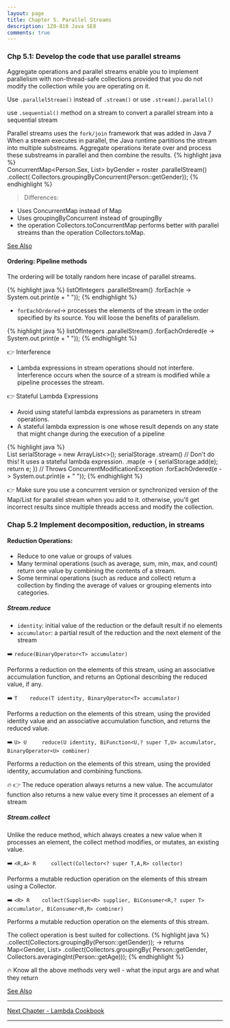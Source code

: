 ```yaml
---
layout: page
title: Chapter 5. Parallel Streams
description: 1Z0-810 Java SE8
comments: true
---
```


### Chp 5.1: Develop the code that use parallel streams

Aggregate operations and parallel streams enable you to implement parallelism with non-thread-safe collections provided 
that you do not modify the collection while you are operating on it.

Use `.parallelStream()` instead of `.stream()` or use `.stream().parallel()`

use `.sequential()` method on a stream to convert a parallel stream into a sequential stream

Parallel streams uses the `fork/join` framework that was added in Java 7
When a stream executes in parallel, the Java runtime partitions the stream into multiple substreams. 
Aggregate operations iterate over and process these substreams in parallel and then combine the results.
{% highlight java %}  
ConcurrentMap<Person.Sex, List<Person>> byGender =
    roster
        .parallelStream()
        .collect(
          Collectors.groupingByConcurrent(Person::getGender));
{% endhighlight %} 

> Differences:

  - Uses ConcurrentMap instead of Map
  - Uses groupingByConcurrent instead of groupingBy
  - the operation Collectors.toConcurrentMap performs better with parallel streams than the operation Collectors.toMap.

[See Also](http://docs.oracle.com/javase/tutorial/collections/streams/parallelism.html)

#### Ordering: Pipeline methods
The ordering will be totally random here incase of parallel streams.

{% highlight java %} 
 listOfIntegers
  .parallelStream()
  .forEach(e -> System.out.print(e + " "));
{% endhighlight %} 

- `forEachOrdered`-> processes the elements of the stream in the order specified by its source. You will loose the benefits of parallelism.

{% highlight java %} 
 listOfIntegers
  .parallelStream()
  .forEachOrdered(e -> System.out.print(e + " "));
{% endhighlight %} 

:point_right: Interference
  - Lambda expressions in stream operations should not interfere. 
    Interference occurs when the source of a stream is modified while a pipeline processes the stream.

:point_right: Stateful Lambda Expressions
  - Avoid using stateful lambda expressions as parameters in stream operations. 
  - A stateful lambda expression is one whose result depends on any state that might change during the execution of a pipeline
  
{% highlight java %}  
  List<Integer> serialStorage = new ArrayList<>();
  serialStorage
    .stream()
    // Don't do this! It uses a stateful lambda expression.
    .map(e -> { serialStorage.add(e); return e; }) // Throws ConcurrentModificationException
    .forEachOrdered(e -> System.out.print(e + " "));
{% endhighlight %} 

:point_right: Make sure you use a concurrent version or synchronized version of the Map/List for parallel stream when you add to it.
otherwise, you'll get incorrect results since multiple threads access and modify the collection.

### Chap 5.2    Implement decomposition, reduction, in streams

#### Reduction Operations:
- Reduce to one value or groups of values
- Many terminal operations (such as average, sum, min, max, and count) return one value by combining the contents of a stream. 
- Some terminal operations (such as reduce and collect) return a collection by finding the average of values or grouping elements into categories.

##### Stream.reduce

- `identity`:  initial value of the reduction or the default result if no elements
-  `accumulator`:  a partial result of the reduction and the next element of the stream 
  
:arrow_right: `reduce(BinaryOperator<T> accumulator)`

Performs a reduction on the elements of this stream, using an associative accumulation function, and returns an Optional describing the reduced value, if any.

:arrow_right: `T 	reduce(T identity, BinaryOperator<T> accumulator)`

Performs a reduction on the elements of this stream, using the provided identity value and an associative accumulation function, and returns the reduced value.

:arrow_right: `U> U 	reduce(U identity, BiFunction<U,? super T,U> accumulator, BinaryOperator<U> combiner)`

Performs a reduction on the elements of this stream, using the provided identity, accumulation and combining functions.
 
:fire: 
:point_right:  The reduce operation always returns a new value. The accumulator function also returns a new value every time it processes an element of a stream
  
##### Stream.collect
Unlike the reduce method, which always creates a new value when it processes an element, the collect method modifies, or mutates, an existing value.
  
:arrow_right:  `<R,A> R 	collect(Collector<? super T,A,R> collector)`
 
Performs a mutable reduction operation on the elements of this stream using a Collector.

:arrow_right: `<R> R 	collect(Supplier<R> supplier, BiConsumer<R,? super T> accumulator, BiConsumer<R,R> combiner)`

Performs a mutable reduction operation on the elements of this stream.
  
The collect operation is best suited for collections. 
{% highlight java %} 
.collect(Collectors.groupingBy(Person::getGender)); -> returns Map<Gender, List<Person>>
.collect(Collectors.groupingBy(
                               Person::getGender,
                              Collectors.averagingInt(Person::getAge)));
{% endhighlight %} 

:fire: Know all the above methods very well - what the input args are and what they return

[See Also](http://docs.oracle.com/javase/tutorial/collections/streams/reduction.html)   

--------------------------------	    
[Next Chapter - Lambda Cookbook](chapter6.html)

--------------------------------  